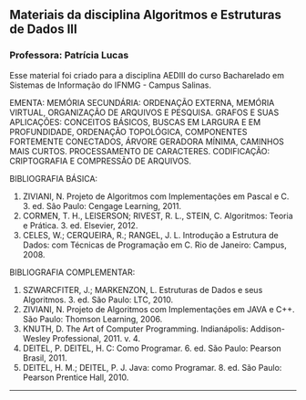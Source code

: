 ## Materiais da disciplina Algoritmos e Estruturas de Dados III  
### **Professora: Patrícia Lucas**  

Esse material foi criado para a disciplina AEDIII do curso Bacharelado em Sistemas de Informação do IFNMG - Campus Salinas.

EMENTA: MEMÓRIA SECUNDÁRIA: ORDENAÇÃO EXTERNA, MEMÓRIA VIRTUAL, ORGANIZAÇÃO DE ARQUIVOS E PESQUISA. GRAFOS E SUAS APLICAÇÕES: CONCEITOS BÁSICOS, 
BUSCAS EM LARGURA E EM PROFUNDIDADE, ORDENAÇÃO TOPOLÓGICA, COMPONENTES FORTEMENTE CONECTADOS, ÁRVORE GERADORA MÍNIMA, CAMINHOS MAIS CURTOS. 
PROCESSAMENTO DE CARACTERES. CODIFICAÇÃO: CRIPTOGRAFIA E COMPRESSÃO DE ARQUIVOS.

BIBLIOGRAFIA BÁSICA: 
1. ZIVIANI, N. Projeto de Algoritmos com Implementações em Pascal e C. 3. ed. São Paulo: Cengage Learning, 2011.
2. CORMEN, T. H., LEISERSON; RIVEST, R. L., STEIN, C. Algoritmos: Teoria e Prática. 3. ed. Elsevier, 2012.
3. CELES, W.; CERQUEIRA, R.; RANGEL, J. L. Introdução a Estrutura de Dados: com Técnicas de Programação em C. Rio de Janeiro: Campus, 2008.

BIBLIOGRAFIA COMPLEMENTAR:
1. SZWARCFITER, J.; MARKENZON, L. Estruturas de Dados e seus Algoritmos. 3. ed. São Paulo: LTC, 2010.
2. ZIVIANI, N. Projeto de Algoritmos com Implementações em JAVA e C++. São Paulo: Thomson Learning, 2006.
3. KNUTH, D. The Art of Computer Programming. Indianápolis: Addison-Wesley Professional, 2011. v. 4.
4. DEITEL, P. DEITEL, H. C: Como Programar. 6. ed. São Paulo: Pearson Brasil, 2011.
5. DEITEL, H. M.; DEITEL, P. J. Java: como Programar. 8. ed. São Paulo: Pearson Prentice Hall, 2010.


------
